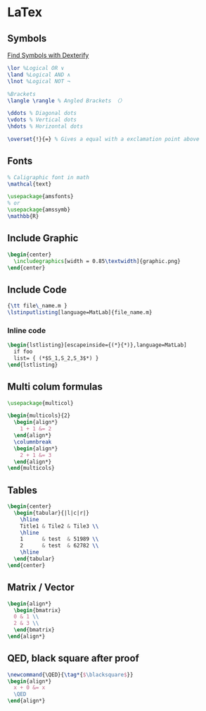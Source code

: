 # LaTex

## Symbols

[Find Symbols with Dexterify](http://detexify.kirelabs.org/classify.html)

```latex
\lor %Logical OR ∨
\land %Logical AND ∧
\lnot %Logical NOT ¬

%Brackets
\langle \rangle % Angled Brackets 〈〉

\ddots % Diagonal dots
\vdots % Vertical dots
\hdots % Horizontal dots

\overset{!}{=} % Gives a equal with a exclamation point above
```

## Fonts

```latex
% Caligraphic font in math
\mathcal{text}

\usepackage{amsfonts} 
% or 
\usepackage{amssymb}
\mathbb{R}
```

## Include Graphic

```latex
\begin{center}
  \includegraphics[width = 0.85\textwidth]{graphic.png}
\end{center}
```

## Include Code

```latex
{\tt file\_name.m }
\lstinputlisting[language=MatLab]{file_name.m}
```

### Inline code 
```latex
\begin{lstlisting}[escapeinside={(*}{*)},language=MatLab]
  if foo
  list= { (*$S_1,S_2,S_3$*) }
\end{lstlisting}
```

## Multi colum formulas

```latex
\usepackage{multicol}

\begin{multicols}{2}
  \begin{align*}
    1 + 1 &= 2
  \end{align*}
  \columnbreak
  \begin{align*}
    2 + 1 &= 3
  \end{align*}
\end{multicols}
```

## Tables

```latex
\begin{center}
  \begin{tabular}{|l|c|r|}
    \hline
    Title1 & Tile2 & Tile3 \\
    \hline
    1      & test  & 51989 \\
    2      & test  & 62782 \\
    \hline
  \end{tabular}
\end{center}
```

## Matrix / Vector

```latex
\begin{align*}
  \begin{bmatrix}
  0 & 1 \\
  2 & 3 \\
  \end{bmatrix}
\end{align*}
```

## QED, black square after proof
```latex
\newcommand{\QED}{\tag*{$\blacksquare$}}
\begin{align*}
  x + 0 &= x
  \QED
\end{align*}
```
